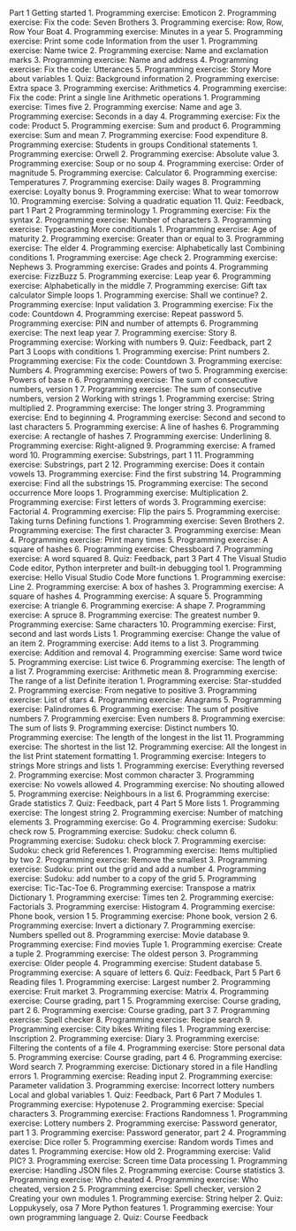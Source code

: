 Part 1
    Getting started
        1. Programming exercise: Emoticon
        2. Programming exercise: Fix the code: Seven Brothers
        3. Programming exercise: Row, Row, Row Your Boat
        4. Programming exercise: Minutes in a year
        5. Programming exercise: Print some code
    Information from the user
        1. Programming exercise: Name twice
        2. Programming exercise: Name and exclamation marks
        3. Programming exercise: Name and address
        4. Programming exercise: Fix the code: Utterances
        5. Programming exercise: Story
    More about variables
        1. Quiz: Background information
        2. Programming exercise: Extra space
        3. Programming exercise: Arithmetics
        4. Programming exercise: Fix the code: Print a single line
    Arithmetic operations
        1. Programming exercise: Times five
        2. Programming exercise: Name and age
        3. Programming exercise: Seconds in a day
        4. Programming exercise: Fix the code: Product
        5. Programming exercise: Sum and product
        6. Programming exercise: Sum and mean
        7. Programming exercise: Food expenditure
        8. Programming exercise: Students in groups
    Conditional statements
        1. Programming exercise: Orwell
        2. Programming exercise: Absolute value
        3. Programming exercise: Soup or no soup
        4. Programming exercise: Order of magnitude
        5. Programming exercise: Calculator
        6. Programming exercise: Temperatures
        7. Programming exercise: Daily wages
        8. Programming exercise: Loyalty bonus
        9. Programming exercise: What to wear tomorrow
        10. Programming exercise: Solving a quadratic equation
        11. Quiz: Feedback, part 1
Part 2
    Programming terminology
        1. Programming exercise: Fix the syntax
        2. Programming exercise: Number of characters
        3. Programming exercise: Typecasting
    More conditionals
        1. Programming exercise: Age of maturity
        2. Programming exercise: Greater than or equal to
        3. Programming exercise: The elder
        4. Programming exercise: Alphabetically last
    Combining conditions
        1. Programming exercise: Age check
        2. Programming exercise: Nephews
        3. Programming exercise: Grades and points
        4. Programming exercise: FizzBuzz
        5. Programming exercise: Leap year
        6. Programming exercise: Alphabetically in the middle
        7. Programming exercise: Gift tax calculator
    Simple loops
        1. Programming exercise: Shall we continue?
        2. Programming exercise: Input validation
        3. Programming exercise: Fix the code: Countdown
        4. Programming exercise: Repeat password
        5. Programming exercise: PIN and number of attempts
        6. Programming exercise: The next leap year
        7. Programming exercise: Story
        8. Programming exercise: Working with numbers
        9. Quiz: Feedback, part 2
Part 3
    Loops with conditions
        1. Programming exercise: Print numbers
        2. Programming exercise: Fix the code: Countdown
        3. Programming exercise: Numbers
        4. Programming exercise: Powers of two
        5. Programming exercise: Powers of base n
        6. Programming exercise: The sum of consecutive numbers, version 1
        7. Programming exercise: The sum of consecutive numbers, version 2
    Working with strings
        1. Programming exercise: String multiplied
        2. Programming exercise: The longer string
        3. Programming exercise: End to beginning
        4. Programming exercise: Second and second to last characters
        5. Programming exercise: A line of hashes
        6. Programming exercise: A rectangle of hashes
        7. Programming exercise: Underlining
        8. Programming exercise: Right-aligned
        9. Programming exercise: A framed word
        10. Programming exercise: Substrings, part 1
        11. Programming exercise: Substrings, part 2
        12. Programming exercise: Does it contain vowels
        13. Programming exercise: Find the first substring
        14. Programming exercise: Find all the substrings
        15. Programming exercise: The second occurrence
    More loops
        1. Programming exercise: Multiplication
        2. Programming exercise: First letters of words
        3. Programming exercise: Factorial
        4. Programming exercise: Flip the pairs
        5. Programming exercise: Taking turns
    Defining functions
        1. Programming exercise: Seven Brothers
        2. Programming exercise: The first character
        3. Programming exercise: Mean
        4. Programming exercise: Print many times
        5. Programming exercise: A square of hashes
        6. Programming exercise: Chessboard
        7. Programming exercise: A word squared
        8. Quiz: Feedback, part 3
Part 4
    The Visual Studio Code editor, Python interpreter and built-in debugging tool
        1. Programming exercise: Hello Visual Studio Code
    More functions
        1. Programming exercise: Line
        2. Programming exercise: A box of hashes
        3. Programming exercise: A square of hashes
        4. Programming exercise: A square
        5. Programming exercise: A triangle
        6. Programming exercise: A shape
        7. Programming exercise: A spruce
        8. Programming exercise: The greatest number
        9. Programming exercise: Same characters
        10. Programming exercise: First, second and last words
    Lists
        1. Programming exercise: Change the value of an item
        2. Programming exercise: Add items to a list
        3. Programming exercise: Addition and removal
        4. Programming exercise: Same word twice
        5. Programming exercise: List twice
        6. Programming exercise: The length of a list
        7. Programming exercise: Arithmetic mean
        8. Programming exercise: The range of a list
    Definite iteration
        1. Programming exercise: Star-studded
        2. Programming exercise: From negative to positive
        3. Programming exercise: List of stars
        4. Programming exercise: Anagrams
        5. Programming exercise: Palindromes
        6. Programming exercise: The sum of positive numbers
        7. Programming exercise: Even numbers
        8. Programming exercise: The sum of lists
        9. Programming exercise: Distinct numbers
        10. Programming exercise: The length of the longest in the list
        11. Programming exercise: The shortest in the list
        12. Programming exercise: All the longest in the list
    Print statement formatting
        1. Programming exercise: Integers to strings
    More strings and lists
        1. Programming exercise: Everything reversed
        2. Programming exercise: Most common character
        3. Programming exercise: No vowels allowed
        4. Programming exercise: No shouting allowed
        5. Programming exercise: Neighbours in a list
        6. Programming exercise: Grade statistics
        7. Quiz: Feedback, part 4
Part 5
    More lists
        1. Programming exercise: The longest string
        2. Programming exercise: Number of matching elements
        3. Programming exercise: Go
        4. Programming exercise: Sudoku: check row
        5. Programming exercise: Sudoku: check column
        6. Programming exercise: Sudoku: check block
        7. Programming exercise: Sudoku: check grid
    References
        1. Programming exercise: Items multiplied by two
        2. Programming exercise: Remove the smallest
        3. Programming exercise: Sudoku: print out the grid and add a number
        4. Programming exercise: Sudoku: add number to a copy of the grid
        5. Programming exercise: Tic-Tac-Toe
        6. Programming exercise: Transpose a matrix
    Dictionary
        1. Programming exercise: Times ten
        2. Programming exercise: Factorials
        3. Programming exercise: Histogram
        4. Programming exercise: Phone book, version 1
        5. Programming exercise: Phone book, version 2
        6. Programming exercise: Invert a dictionary
        7. Programming exercise: Numbers spelled out
        8. Programming exercise: Movie database
        9. Programming exercise: Find movies
    Tuple
        1. Programming exercise: Create a tuple
        2. Programming exercise: The oldest person
        3. Programming exercise: Older people
        4. Programming exercise: Student database
        5. Programming exercise: A square of letters
        6. Quiz: Feedback, Part 5
Part 6
    Reading files
        1. Programming exercise: Largest number
        2. Programming exercise: Fruit market
        3. Programming exercise: Matrix
        4. Programming exercise: Course grading, part 1
        5. Programming exercise: Course grading, part 2
        6. Programming exercise: Course grading, part 3
        7. Programming exercise: Spell checker
        8. Programming exercise: Recipe search
        9. Programming exercise: City bikes
    Writing files
        1. Programming exercise: Inscription
        2. Programming exercise: Diary
        3. Programming exercise: Filtering the contents of a file
        4. Programming exercise: Store personal data
        5. Programming exercise: Course grading, part 4
        6. Programming exercise: Word search
        7. Programming exercise: Dictionary stored in a file
    Handling errors
        1. Programming exercise: Reading input
        2. Programming exercise: Parameter validation
        3. Programming exercise: Incorrect lottery numbers
    Local and global variables
        1. Quiz: Feedback, Part 6
Part 7
    Modules
        1. Programming exercise: Hypotenuse
        2. Programming exercise: Special characters
        3. Programming exercise: Fractions
    Randomness
        1. Programming exercise: Lottery numbers
        2. Programming exercise: Password generator, part 1
        3. Programming exercise: Password generator, part 2
        4. Programming exercise: Dice roller
        5. Programming exercise: Random words
    Times and dates
        1. Programming exercise: How old
        2. Programming exercise: Valid PIC?
        3. Programming exercise: Screen time
    Data processing
        1. Programming exercise: Handling JSON files
        2. Programming exercise: Course statistics
        3. Programming exercise: Who cheated
        4. Programming exercise: Who cheated, version 2
        5. Programming exercise: Spell checker, version 2
    Creating your own modules
        1. Programming exercise: String helper
        2. Quiz: Loppukysely, osa 7
    More Python features
        1. Programming exercise: Your own programming language
        2. Quiz: Course Feedback